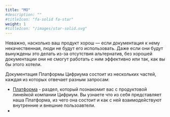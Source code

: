 ```yaml
---
title: "MO"
#description: ""
#titleIcon: "fa-solid fa-star"
weight: 1
#titleIcon: "/images/star-solid.svg"
---
```


Неважно, насколько ваш продукт хорош — если документация к нему некачественная, люди не будут его использовать. Даже если они будут вынуждены это делать из-за отсутствия альтернатив, без хорошей документации они не смогут работать с ним эффективно или так, как вы бы этого хотели.


Документация Платформы Цифриума состоит из нескольких частей, каждая из которых отвечает разным запросам:

* [Платформа](section2\_index.md#Определение) - раздел, который познакомит вас с продуктовой линейкой компании Цифриум. Вы узнаете что из себя представляет наша Платформа, из чего она состоит и как с ней взаимодействуют внутренние и внешние пользоавтели.
*